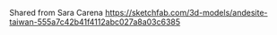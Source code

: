 Shared from Sara Carena
https://sketchfab.com/3d-models/andesite-taiwan-555a7c42b41f4112abc027a8a03c6385
